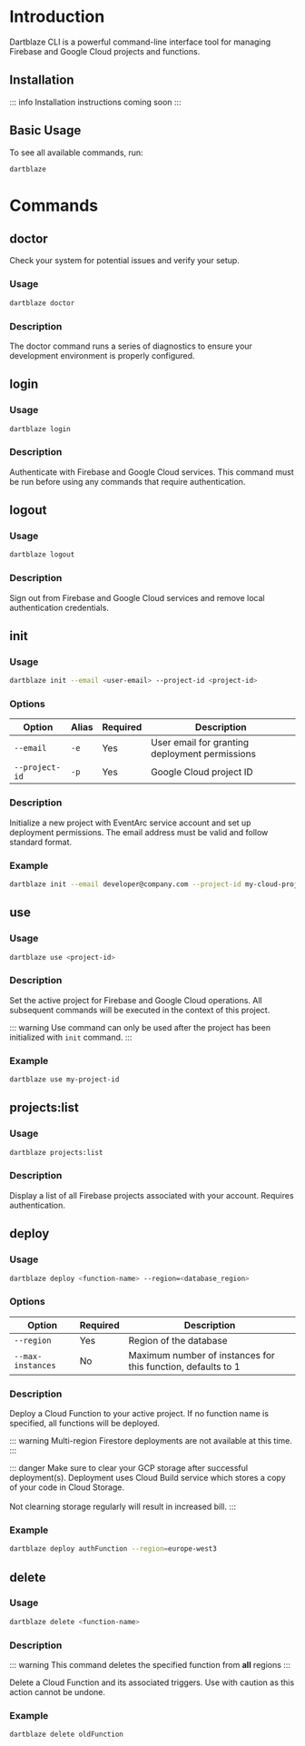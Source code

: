# Introduction

Dartblaze CLI is a powerful command-line interface tool for managing Firebase and Google Cloud projects and functions.

## Installation

::: info
Installation instructions coming soon
:::

## Basic Usage

To see all available commands, run:

```bash
dartblaze
```

# Commands

## doctor

Check your system for potential issues and verify your setup.

### Usage

```bash
dartblaze doctor
```

### Description

The doctor command runs a series of diagnostics to ensure your development environment is properly configured.

## login

### Usage

```bash
dartblaze login
```

### Description

Authenticate with Firebase and Google Cloud services. This command must be run before using any commands that require authentication.

## logout

### Usage

```bash
dartblaze logout
```

### Description

Sign out from Firebase and Google Cloud services and remove local authentication credentials.

## init

### Usage

```bash
dartblaze init --email <user-email> --project-id <project-id>
```

### Options

| Option | Alias | Required | Description |
|--------|--------|----------|-------------|
| `--email` | `-e` | Yes | User email for granting deployment permissions |
| `--project-id` | `-p` | Yes | Google Cloud project ID |

### Description

Initialize a new project with EventArc service account and set up deployment permissions. The email address must be valid and follow standard format.

### Example

```bash
dartblaze init --email developer@company.com --project-id my-cloud-project
```

## use

### Usage

```bash
dartblaze use <project-id>
```

### Description

Set the active project for Firebase and Google Cloud operations. All subsequent commands will be executed in the context of this project.

::: warning
Use command can only be used after the project has been initialized with `init` command.
:::

### Example

```bash
dartblaze use my-project-id
```

## projects:list

### Usage

```bash
dartblaze projects:list
```

### Description

Display a list of all Firebase projects associated with your account. Requires authentication.

## deploy

### Usage

```bash
dartblaze deploy <function-name> --region=<database_region>
```

### Options

| Option | Required | Description |
|--------|----------|-------------|
| `--region` | Yes | Region of the database |
| `--max-instances` | No | Maximum number of instances for this function, defaults to 1 |

### Description

Deploy a Cloud Function to your active project. If no function name is specified, all functions will be deployed.

::: warning
Multi-region Firestore deployments are not available at this time.
:::

::: danger
Make sure to clear your GCP storage after successful deployment(s). Deployment uses Cloud Build service which stores a copy of your code in Cloud Storage.<br /><br />Not clearning storage regularly will result in increased bill.
:::

### Example

```bash
dartblaze deploy authFunction --region=europe-west3
```

## delete

### Usage

```bash
dartblaze delete <function-name>
```

### Description

::: warning
This command deletes the specified function from **all** regions
:::

Delete a Cloud Function and its associated triggers. Use with caution as this action cannot be undone.

### Example

```bash
dartblaze delete oldFunction
```